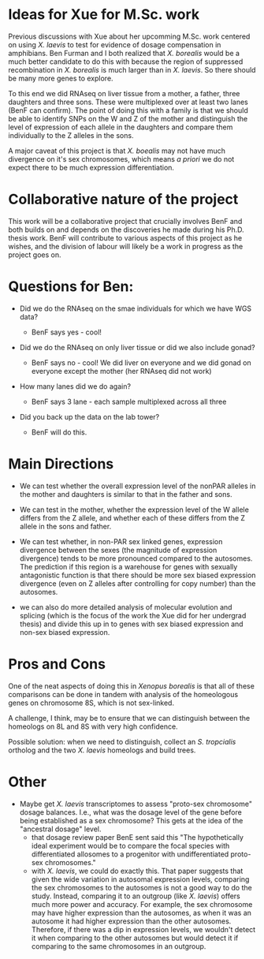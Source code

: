 # Ideas for Xue for M.Sc. work

Previous discussions with Xue about her upcomming M.Sc. work centered on using *X. laevis* to test for evidence of dosage compensation in amphibians. Ben Furman and I both realized that *X. borealis* would be a much better candidate to do this with because the region of suppressed recombination in *X. borealis* is much larger than in *X. laevis*.  So there should be many more genes to explore.

To this end we did RNAseq on liver tissue from a mother, a father, three daughters and three sons. These were multiplexed over at least two lanes (BenF can confirm). The point of doing this with a family is that we should be able to identify SNPs on the W and Z of the mother and distinguish the level of expression of each allele in the daughters and compare them individually to the Z alleles in the sons.

A major caveat of this project is that *X. boealis* may not have much divergence on it's sex chromosomes, which means *a priori* we do not expect there to be much expression differentiation.

# Collaborative nature of the project

This work will be a collaborative project that crucially involves BenF and both builds on and depends on the discoveries he made during his Ph.D. thesis work.  BenF will contribute to various aspects of this project as he wishes, and the division of labour will likely be a work in progress as the project goes on.

# Questions for Ben:
* Did we do the RNAseq on the smae individuals for which we have WGS data?
  - BenF says yes - cool!

* Did we do the RNAseq on only liver tissue or did we also include gonad?
  - BenF says no - cool!  We did liver on everyone and we did gonad on everyone except the mother (her RNAseq did not work)

* How many lanes did we do again?
  - BenF says 3 lane - each sample multiplexed across all three

* Did you back up the data on the lab tower?
  - BenF will do this.


# Main Directions

* We can test whether the overall expression level of the nonPAR alleles in the mother and daughters is similar to that in the father and sons.

* We can test in the mother, whether the expression level of the W allele differs from the Z allele, and whether each of these differs from the Z allele in the sons and father.

* We can test whether, in non-PAR sex linked genes, expression divergence between the sexes (the magnitude of expression divergence) tends to be more pronounced compared to the autosomes. The prediction if this region is a warehouse for genes with sexually antagonistic function is that there should be more sex biased expression divergence (even on Z alleles after controlling for copy number) than the autosomes.

* we can also do more detailed analysis of molecular evolution and splicing (which is the focus of the work the Xue did for her undergrad thesis) and divide this up in to genes with sex biased expression and non-sex biased expression.

# Pros and Cons

One of the neat aspects of doing this in *Xenopus borealis* is that all of these comparisons can be done in tandem with analysis of the homeologous genes on chromosome 8S, which is not sex-linked.

A challenge, I think, may be to ensure that we can distinguish between the homeologs on 8L and 8S with very high confidence.

Possible solution: when we need to distinguish, collect an *S. tropcialis* ortholog and the two *X. laevis* homeologs and build trees.


# Other

* Maybe get *X. laevis* transcriptomes to assess "proto-sex chromosome" dosage balances. I.e., what was the dosage level of the gene before being established as a sex chromosome? This gets at the idea of the "ancestral dosage" level.
	- that dosage review paper BenE sent said this "The hypothetically ideal experiment would be to compare the focal species with differentiated allosomes to a progenitor with undifferentiated proto-sex chromosomes."
	- with *X. laevis*, we could do exactly this. That paper suggests that given the wide variation in autosomal expression levels, comparing the sex chromosomes to the autosomes is not a good way to do the study. Instead, comparing it to an outgroup (like *X. laevis*) offers much more power and accuracy. For example, the sex chromosome may have higher expression than the autosomes, as when it was an autosome it had higher expression than the other autosomes. Therefore, if there was a dip in expression levels, we wouldn't detect it when comparing to the other autosomes but would detect it if comparing to the same chromosomes in an outgroup. 
